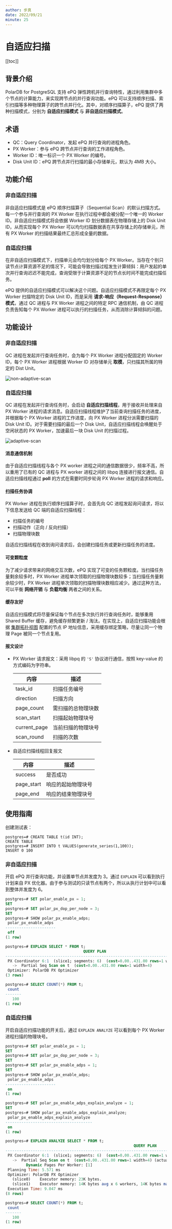 ```yaml
---
author: 步真
date: 2022/09/21
minute: 25
---
```


# 自适应扫描

<Badge type="tip" text="V11 / v1.1.17-" vertical="top" />

<ArticleInfo :frontmatter=$frontmatter></ArticleInfo>

[[toc]]

## 背景介绍

PolarDB for PostgreSQL 支持 ePQ 弹性跨机并行查询特性，通过利用集群中多个节点的计算能力，来实现跨节点的并行查询功能。ePQ 可以支持顺序扫描、索引扫描等多种物理算子的跨节点并行化。其中，对顺序扫描算子，ePQ 提供了两种扫描模式，分别为 **自适应扫描模式** 与 **非自适应扫描模式**。

## 术语

- QC：Query Coordinator，发起 ePQ 并行查询的进程角色。
- PX Worker：参与 ePQ 跨节点并行查询的工作进程角色。
- Worker ID：唯一标识一个 PX Worker 的编号。
- Disk Unit ID：ePQ 跨节点并行扫描的最小存储单元，默认为 4MB 大小。

## 功能介绍

### 非自适应扫描

非自适应扫描模式是 ePQ 顺序扫描算子（Sequential Scan）的默认扫描方式。每一个参与并行查询的 PX Worker 在执行过程中都会被分配一个唯一的 Worker ID。非自适应扫描模式将会依据 Worker ID 划分数据表在物理存储上的 Disk Unit ID，从而实现每个 PX Worker 可以均匀扫描数据表在共享存储上的存储单元，所有 PX Worker 的扫描结果最终汇总形成全量的数据。

### 自适应扫描

在非自适应扫描模式下，扫描单元会均匀划分给每个 PX Worker。当存在个别只读节点计算资源不足的情况下，可能会导致扫描过程发生计算倾斜：用户发起的单次并行查询迟迟不能完成，查询受限于计算资源不足的节点长时间不能完成扫描任务。

ePQ 提供的自适应扫描模式可以解决这个问题。自适应扫描模式不再限定每个 PX Worker 扫描特定的 Disk Unit ID，而是采用 **请求-响应（Request-Response）模式**，通过 QC 进程与 PX Worker 进程之间的特定 RPC 通信机制，由 QC 进程负责告知每个 PX Worker 进程可以执行的扫描任务，从而消除计算倾斜的问题。

## 功能设计

### 非自适应扫描

QC 进程在发起并行查询任务时，会为每个 PX Worker 进程分配固定的 Worker ID，每个 PX Worker 进程根据 Worker ID 对存储单元 **取模**，只扫描其所属的特定的 Dist Unit。

![non-adaptive-scan](../../imgs/htap-non-adaptive-scan.png)

### 自适应扫描

QC 进程在发起并行查询任务时，会启动 **自适应扫描线程**，用于接收并处理来自 PX Worker 进程的请求消息。自适应扫描线程维护了当前查询扫描任务的进度，并根据每个 PX Worker 进程的工作进度，向 PX Worker 进程分派需要扫描的 Disk Unit ID。对于需要扫描的最后一个 Disk Unit，自适应扫描线程会唤醒处于空闲状态的 PX Worker，加速最后一块 Disk Unit 的扫描过程。

![adaptive-scan](../../imgs/htap-adaptive-scan.png)

#### 消息通信机制

由于自适应扫描线程与各个 PX worker 进程之间的通信数据很少，频率不高，所以重用了已有的 QC 进程与 PX worker 进程之间的 libpq 连接进行报文通信。自适应扫描线程通过 **poll** 的方式在需要时同步轮询 PX Worker 进程的请求和响应。

#### 扫描任务协调

PX Worker 进程在执行顺序扫描算子时，会首先向 QC 进程发起询问请求，将以下信息发送给 QC 端的自适应扫描线程：

- 扫描任务的编号
- 扫描动作（正向 / 反向扫描）
- 扫描物理块数

自适应扫描线程在收到询问请求后，会创建扫描任务或更新扫描任务的进度。

#### 可变颗粒度

为了减少请求带来的网络交互次数，ePQ 实现了可变的任务颗粒度。当扫描任务量剩余较多时，PX Worker 进程单次领取的扫描物理块数较多；当扫描任务量剩余较少时，PX Worker 进程单次领取的扫描物理块数相应减少。通过这种方法，可以平衡 **网络开销** 与 **负载均衡** 两者之间的关系。

#### 缓存友好

自适应扫描模式将尽量保证每个节点在多次执行并行查询任务时，能够重用 Shared Buffer 缓存，避免缓存频繁更新 / 淘汰。在实现上，自适应扫描功能会根据 [集群拓扑视图](./cluster-info.md) 配置的节点 IP 地址信息，采用缓存绑定策略，尽量让同一个物理 Page 被同一个节点复用。

#### 报文设计

- PX Worker 请求报文：采用 libpq 的 `'S'` 协议进行通信，按照 key-value 的方式编码为字符串。

  | 内容         | 描述               |
  | ------------ | ------------------ |
  | task_id      | 扫描任务编号       |
  | direction    | 扫描方向           |
  | page_count   | 需扫描的总物理块数 |
  | scan_start   | 扫描起始物理块号   |
  | current_page | 当前扫描的物理块号 |
  | scan_round   | 扫描的次数         |

- 自适应扫描线程回复报文

  | 内容       | 描述               |
  | ---------- | ------------------ |
  | success    | 是否成功           |
  | page_start | 响应的起始物理块号 |
  | page_end   | 响应的结束物理块号 |

## 使用指南

创建测试表：

```sql:no-line-numbers
postgres=# CREATE TABLE t(id INT);
CREATE TABLE
postgres=# INSERT INTO t VALUES(generate_series(1,100));
INSERT 0 100
```

### 非自适应扫描

开启 ePQ 并行查询功能，并设置单节点并发度为 3。通过 `EXPLAIN` 可以看到执行计划来自 PX 优化器。由于参与测试的只读节点有两个，所以从执行计划中可以看到整体并发度为 6。

```sql
postgres=# SET polar_enable_px = 1;
SET
postgres=# SET polar_px_dop_per_node = 3;
SET
postgres=# SHOW polar_px_enable_adps;
 polar_px_enable_adps
----------------------
 off
(1 row)

postgres=# EXPLAIN SELECT * FROM t;
                                  QUERY PLAN
-------------------------------------------------------------------------------
 PX Coordinator 6:1  (slice1; segments: 6)  (cost=0.00..431.00 rows=1 width=4)
   ->  Partial Seq Scan on t  (cost=0.00..431.00 rows=1 width=4)
 Optimizer: PolarDB PX Optimizer
(3 rows)

postgres=# SELECT COUNT(*) FROM t;
 count
-------
   100
(1 row)
```

### 自适应扫描

开启自适应扫描功能的开关后，通过 `EXPLAIN ANALYZE` 可以看到每个 PX Worker 进程扫描的物理块号。

```sql
postgres=# SET polar_enable_px = 1;
SET
postgres=# SET polar_px_dop_per_node = 3;
SET
postgres=# SET polar_px_enable_adps = 1;
SET
postgres=# SHOW polar_px_enable_adps;
 polar_px_enable_adps
----------------------
 on
(1 row)

postgres=# SET polar_px_enable_adps_explain_analyze = 1;
SET
postgres=# SHOW polar_px_enable_adps_explain_analyze;
 polar_px_enable_adps_explain_analyze
--------------------------------------
 on
(1 row)

postgres=# EXPLAIN ANALYZE SELECT * FROM t;
                                                        QUERY PLAN
---------------------------------------------------------------------------------------------------------------------------
 PX Coordinator 6:1  (slice1; segments: 6)  (cost=0.00..431.00 rows=1 width=4) (actual time=0.968..0.982 rows=100 loops=1)
   ->  Partial Seq Scan on t  (cost=0.00..431.00 rows=1 width=4) (actual time=0.380..0.435 rows=100 loops=1)
         Dynamic Pages Per Worker: [1]
 Planning Time: 5.571 ms
 Optimizer: PolarDB PX Optimizer
   (slice0)    Executor memory: 23K bytes.
   (slice1)    Executor memory: 14K bytes avg x 6 workers, 14K bytes max (seg0).
 Execution Time: 9.047 ms
(8 rows)

postgres=# SELECT COUNT(*) FROM t;
 count
-------
   100
(1 row)
```

